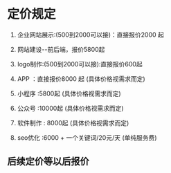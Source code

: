 # 定价规定

1. 企业网站展示:(500到2000可以接)：直接报价2000 起
   
2. 网站建设--前后端，报价5800起
3. logo制作:(500到2000可以接):直接报价600起
4. APP ：直接报价8000 起 (具体价格视需求而定)
5. 小程序 :5800起 (具体价格视需求而定)
6. 公众号 :10000起 (具体价格视需求而定)
7. 软件制作 : 8000起 (具体价格视需求而定)
8. seo优化 :6000  +   一个关键词/20元/天 (单纯服务费)

## 后续定价等以后报价